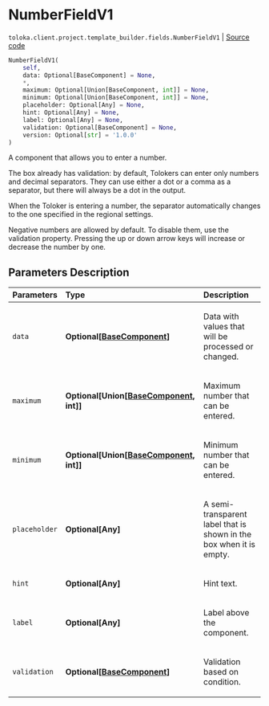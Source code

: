 # NumberFieldV1
`toloka.client.project.template_builder.fields.NumberFieldV1` | [Source code](https://github.com/Toloka/toloka-kit/blob/v1.1.3/src/client/project/template_builder/fields.py#L386)

```python
NumberFieldV1(
    self,
    data: Optional[BaseComponent] = None,
    *,
    maximum: Optional[Union[BaseComponent, int]] = None,
    minimum: Optional[Union[BaseComponent, int]] = None,
    placeholder: Optional[Any] = None,
    hint: Optional[Any] = None,
    label: Optional[Any] = None,
    validation: Optional[BaseComponent] = None,
    version: Optional[str] = '1.0.0'
)
```

A component that allows you to enter a number.


The box already has validation: by default, Tolokers can enter only numbers and decimal separators. They can use either
a dot or a comma as a separator, but there will always be a dot in the output.

When the Toloker is entering a number, the separator automatically changes to the one specified in the regional settings.

Negative numbers are allowed by default. To disable them, use the validation property. Pressing the up or down arrow
keys will increase or decrease the number by one.

## Parameters Description

| Parameters | Type | Description |
| :----------| :----| :-----------|
`data`|**Optional\[[BaseComponent](toloka.client.project.template_builder.base.BaseComponent.md)\]**|<p>Data with values that will be processed or changed.</p>
`maximum`|**Optional\[Union\[[BaseComponent](toloka.client.project.template_builder.base.BaseComponent.md), int\]\]**|<p>Maximum number that can be entered.</p>
`minimum`|**Optional\[Union\[[BaseComponent](toloka.client.project.template_builder.base.BaseComponent.md), int\]\]**|<p>Minimum number that can be entered.</p>
`placeholder`|**Optional\[Any\]**|<p>A semi-transparent label that is shown in the box when it is empty.</p>
`hint`|**Optional\[Any\]**|<p>Hint text.</p>
`label`|**Optional\[Any\]**|<p>Label above the component.</p>
`validation`|**Optional\[[BaseComponent](toloka.client.project.template_builder.base.BaseComponent.md)\]**|<p>Validation based on condition.</p>
